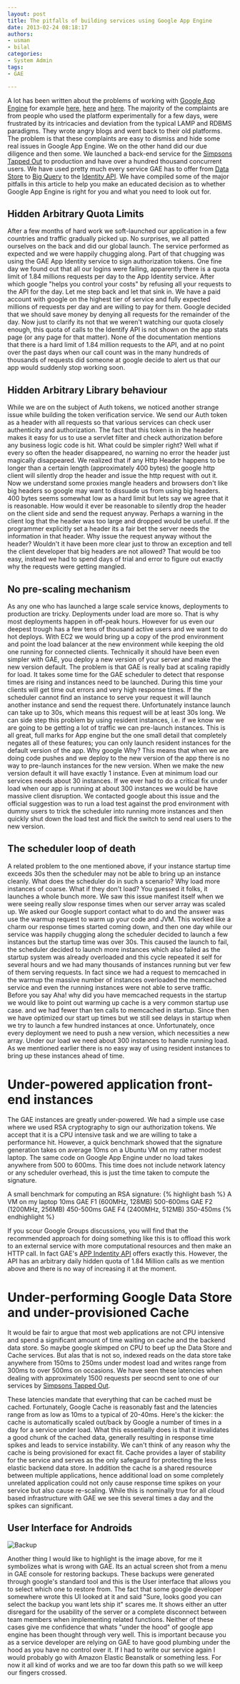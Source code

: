 ```yaml
--- 
layout: post
title: The pitfalls of building services using Google App Engine
date: 2013-02-24 08:18:17
authors:
- usman
- bilal
categories: 
- System Admin
tags:
- GAE

---
```


A lot has been written about the problems of working with [Google App Engine](https://appengine.google.com/) for example [here](http://www.carlosble.com/2010/11/goodbye-google-app-engine-gae/), [here](http://3.14.by/en/read/why-google-appengine-sucks) and [here](http://www.zdnet.com/blog/google/the-problem-with-google-apps-engine/1002). The majority of the complaints are from people who used the platform experimentally for a few days, were frustrated by its intricacies and deviation from the typical LAMP and RDBMS paradigms. They wrote angry blogs and went back to their old platforms. The problem is that these complaints are easy to dismiss and hide some real issues in Google App Engine. We on the other hand did our due diligence and then some. We launched a back-end service for the [Simpsons Tapped Out](https://play.google.com/store/apps/details?id=com.ea.game.simpsons4_na) to production and have over a hundred thousand concurrent users. We have used pretty much every service GAE has to offer from [Data Store](https://developers.google.com/appengine/docs/java/datastore/overview) to [Big Query](https://developers.google.com/bigquery/) to the [Identity API](https://developers.google.com/appengine/docs/java/appidentity/). We have compiled some of the major pitfalls in this article to help you make an educated decision as to whether Google App Engine is right for you and what you need to look out for.

## Hidden Arbitrary Quota Limits

After a few months of hard work we soft-launched our application in a few countries and traffic gradually picked up. No surprises, we all patted ourselves on the back and did our global launch. The service performed as expected and we were happily chugging along. Part of that chugging was using the GAE App Identity service to sign authorization tokens. 
One fine day we found out that all our logins were failing, apparently there is a quota limit of 1.84 millions requests per day to the App Identity service. After which google "helps you control your costs" by refusing all your requests to the API for the day. Let me step back and let that sink in. We have a paid account with google on the highest tier of service and fully expected millions of requests per day and are willing to pay for them. Google decided that we should save money by denying all requests for the remainder of the day. Now just to clarify its not that we weren't watching our quota closely enough, this quota of calls to the Identify API is not shown on the app stats page (or any page for that matter). None of the documentation mentions that there is a hard limit of 1.84 million requests to the API, and at no point over the past days when our call count was in the many hundreds of thousands of requests did someone at google decide to alert us that our app would suddenly stop working soon.   

## Hidden Arbitrary Library behaviour 

While we are on the subject of Auth tokens, we noticed another strange issue while building the token verification service. We send our Auth token as a header with all requests so that various services can check user authenticity and authorization. The fact that this token is in the header makes it easy for us to use a servlet filter and check authorization before any business logic code is hit. What could be simpler right? Well what if every so often the header disappeared, no warning no error the header just magically disappeared. We realized that if any Http Header happens to be longer than a certain length (approximately 400 bytes) the google http client will silently drop the header and issue the http request with out it. Now we understand some proxies mangle headers and browsers don't like big headers so google may want to dissuade us from using big headers. 400 bytes seems somewhat low as a hard limit but lets say we agree that it is reasonable. How would it ever be reasonable to silently drop the header on the client side and send the request anyway. Perhaps a warning in the client log that the header was too large and dropped would be useful. If the programmer explicitly set a header its a fair bet the server needs the information in that header. Why issue the request anyway without the header? Wouldn't it have been more clear just to throw an exception and tell the client developer that big headers are not allowed? That would be too easy, instead we had to spend days of trial and error to figure out exactly why the requests were getting mangled. 
 
## No pre-scaling mechanism

As any one who has launched a large scale service knows, deployments to production are tricky. Deployments under load are more so. That is why most deployments happen in off-peak hours. However for us even our deepest trough has a few tens of thousand active users and we want to do hot deploys. With EC2 we would bring up a copy of the prod environment and point the load balancer at the new environment while keeping the old one running for connected clients. Technically it should have been even simpler with GAE, you deploy a new version of your server and make the new version default. The problem is that GAE is really bad at scaling rapidly for load. It takes some time for the GAE scheduler to detect that response times are rising and instances need to be launched. During this time your clients will get time out errors and very high response times. If the scheduler cannot find an instance to serve your request it will launch another instance and send the request there. Unfortunately instance launch can take up to 30s, which means this request will be at least 30s long. We can side step this problem by using resident instances, i.e. if we know we are going to be getting a lot of traffic we can pre-launch instances. This is all great, full marks for App engine but the one small detail that completely negates all of these features; you can only launch resident instances for the default version of the app.  Why google Why? This means that when we are doing code pushes and we deploy to the new version of the app there is no way to pre-launch instances for the new version. When we make the new version default it will have exactly 1 instance. Even at minimum load our services needs about 30 instances. If we ever had to do a critical fix under load when our app is running at about 300 instances we would be have massive client disruption. We contacted google about this issue and the official suggestion was to run a load test against the prod environment with dummy users to trick the scheduler into running more instances and then quickly shut down the load test and flick the switch to send real users to the new version. 

## The scheduler loop of death

A related problem to the one mentioned above, if your instance startup time exceeds 30s then the scheduler may not be able to bring up an instance cleanly. What does the scheduler do in such a scenario? Why load more instances of coarse. What if they don't load? You guessed it folks, it launches a whole bunch more. We saw this issue manifest itself when we were seeing really slow response times when our server array was scaled up. We asked our Google support contact what to do and the answer was use the warmup request to warm up your code and JVM. This worked like a charm our response times started coming down, and then one day while our service was happily chugging along the scheduler decided to launch a few instances but the startup time was over 30s. This caused the launch to fail, the scheduler decided to launch more instances which also failed as the startup system was already overloaded and this cycle repeated it self for several hours and we had many thousands of instances running but ver few of them serving requests. In fact since we had a request to memcached in the warmup the massive number of instances overloaded the memcached service and even the running instances were not able to serve traffic. Before you say Aha! why did you have memcached requests in the startup we would like to point out warming up cache is a very common startup use case. and we had fewer than ten calls to memcached in startup. Since then we have optimized our start up times but we still see delays in startup when we try to launch a few hundred instances at once. Unfortunately, once every deployment we need to push a new version, which necessities a new array. Under our load we need about 300 instances to handle running load. As we mentioned earlier there is no easy way of using resident instances to bring up these instances ahead of time. 

# Under-powered application front-end instances
The GAE instances are greatly under-powered. We had a simple use case where we used RSA cryptography to sign our authorization tokens. We accept that it is a CPU intensive task and we are willing to take a performance hit. However, a quick benchmark showed that the signature generation takes on average 10ms on a Ubuntu VM on my rather modest laptop. The same code on Google App Engine under no load takes anywhere from 500 to 600ms. This time does not include network latency or any scheduler overhead, this is just the time taken to compute the signature.    

A small benchmark for computing an RSA signature: 
{% highlight bash %}
A VM on my laptop	 	 10ms
GAE F1 (600MHz, 128MB)	 500-600ms
GAE F2 (1200MHz, 256MB)	 450-500ms
GAE F4 (2400MHz, 512MB)	 350-450ms
{% endhighlight %}

If you scour Google Groups discussions, you will find that the recommended approach for doing something like this is to offload this work to an external service with more computational resources and then make an HTTP call. In fact GAE's [APP Indentity API](https://developers.google.com/appengine/docs/java/appidentity/) offers exactly this. However, the API has an arbitrary daily hidden quota of 1.84 Million calls as we mention above and there is no way of increasing it at the moment. 

# Under-performing Google Data Store and under-provisioned Cache
It would be fair to argue that most web applications are not CPU intensive and spend a significant amount of time waiting on cache and the backend data store. So maybe google skimped on CPU to beef up the Data Store and Cache services. But alas that is not so, indexed reads on the data store take anywhere from 150ms to 250ms under modest load and writes range from 300ms to over 500ms on occasions. We have seen these latencies when dealing with approximately 1500 requests per seocnd sent to one of our services by [Simpsons Tapped Out](https://play.google.com/store/apps/details?id=com.ea.game.simpsons4_na). 

These latencies mandate that everything that can be cached must be cached. Fortunately, Google Cache is reasonably fast and the latencies range from as low as 10ms to a typical of 20-40ms. Here's the kicker: the cache is automatically scaled out/back by Google a number of times in a day for a service under load. What this essentially does is that it invalidates a good chunk of the cached data, generally resulting in response time spikes and leads to service instability.  We can't think of any reason why the cache is being provisioned for exact fit. Cache provides a layer of stability for the service and serves as the only safegaurd for protecting the less elastic backend data store. In addition the cache is a shared resource between multiple applications, hence additional load on some completely unrelated application could not only cause response time spikes on your service but also cause re-scaling. While this is nominally true for all cloud based infrastructure with GAE we see this several times a day and the spikes can significant.  

## User Interface for Androids

![Backup](/assets/images/backup.jpg)

Another thing I would like to highlight is the image above, for me it symbolizes what is wrong with GAE. Its an actual screen shot from a menu in GAE console for restoring backups. These backups were generated through google's standard tool and this is the User interface that allows you to select which one to restore from. The fact that some google developer somewhere wrote this UI looked at it and said "Sure, looks good you can select the backup you want lets ship it" scares me. It shows either an utter disregard for the usability of the server or a complete disconnect between team members when implementing related functions. Neither of these cases give me confidence that whats "under the hood" of google app engine has been thought through very well. This is important because you as a service developer are relying on GAE to have good plumbing under the hood as you have no control over it. If I had to write our service again I would probably go with Amazon Elastic Beanstalk or something less. For now it all kind of works and we are too far down this path so we will keep our fingers crossed. 



